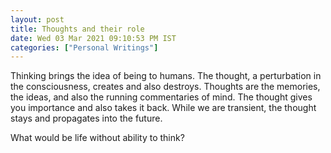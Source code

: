 ```yaml
---
layout: post
title: Thoughts and their role
date: Wed 03 Mar 2021 09:10:53 PM IST
categories: ["Personal Writings"]
---
```


<!--Introduction of thoughts-->
Thinking brings the idea of being to humans. The thought, a perturbation in the
consciousness, creates and also destroys. Thoughts are the memories, the ideas,
and also the running commentaries of mind. The thought gives you importance and
also takes it back. While we are transient, the thought stays and propagates
into the future.

What would be life without ability to think?
